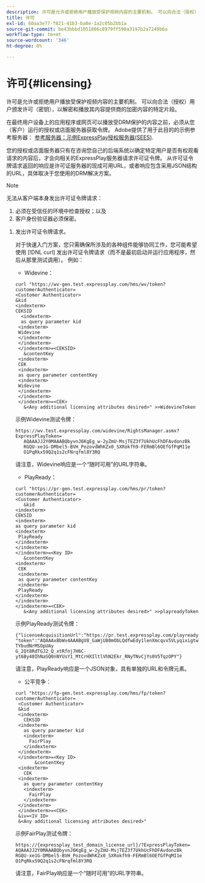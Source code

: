 ```yaml
---
description: 许可是允许或拒绝用户播放受保护视频内容的主要机制。 可以向合法（授权）用户颁发许可（密钥），以解密和播放其内容提供商的加密内容的特定片段。
title: 许可
exl-id: 60aa3e77-f821-41b3-ba0e-1a2c05b2bb1a
source-git-commit: be43bbbd1051886c8979ff590a3197b2a7249b6a
workflow-type: tm+mt
source-wordcount: '346'
ht-degree: 0%

---
```


# 许可{#licensing}

许可是允许或拒绝用户播放受保护视频内容的主要机制。 可以向合法（授权）用户颁发许可（密钥），以解密和播放其内容提供商的加密内容的特定片段。

在最终用户设备上的应用程序或网页可以播放受DRM保护的内容之前，必须从您（客户）运行的授权或店面服务器获取令牌。 Adobe提供了用于此目的的示例参考服务器： [参考服务器：示例ExpressPlay授权服务器(SEES)](../../multi-drm-workflows/feature-topics/sees-reference-server.md).

您的授权或店面服务器只有在咨询您自己的后端系统以确定特定用户是否有权观看请求的内容后，才会向相关的ExpressPlay服务器请求许可证令牌。 从许可证令牌请求返回的响应是许可证服务器的现成可用URL，或者响应包含采用JSON结构的URL，具体取决于您使用的DRM解决方案。

>[!NOTE]
>
>无法从客户端本身发出许可证令牌请求：
>1. 必须在受信任的环境中检查授权；以及
>1. 客户身份验证器必须保密。


1. 发出许可证令牌请求。

   对于快速入门方案，您只需确保所涉及的各种组件能够协同工作，您可能希望使用 [!DNL curl] 发出许可证令牌请求（而不是最初启动并运行应用程序，然后从那里测试调用）。 例如：

   * Widevine：

   ```
   curl "https://wv-gen.test.expressplay.com/hms/wv/token?customerAuthenticator= 
   <Customer Authenticator> 
   &kid 
   <indexterm>
   CEKSID 
     <indexterm>
     as query parameter kid 
    <indexterm>
    Widevine 
    </indexterm> 
    </indexterm> 
    </indexterm>=<CEKSID> 
      &contentKey 
    <indexterm>
    CEK 
    <indexterm>
    as query parameter contentKey 
    <indexterm>
    Widevine 
    </indexterm> 
    </indexterm> 
    </indexterm>=<CEK> 
      &<Any additional licensing attributes desired>" >>WidevineToken 
   ```

   示例Widevine测试令牌：

   ```
   https://wv.test.expressplay.com/widevine/RightsManager.asmx?ExpressPlayToken= 
      AQAAAJJ2Y0MAAABQbyvnJ6KgEg_w-2yZmU-MsjTEZ3f7UkhUcFhDFAvdonzBk 
      RGQU-xe1G-DMbel5-BVH_PozovdWhKZx0_SXRokfh9-FERmBl6OEfGfPqMI1e 
      O1PqRkx59Q2q1s2cFNrqfml8Y3RQ 
   ```

   请注意，Widevine响应是一个“随时可用”的URL字符串。

   * PlayReady：

   ```
   curl "https://pr-gen.test.expressplay.com/hms/pr/token?customerAuthenticator= 
   <Customer Authenticator> 
      &kid 
   <indexterm>
   CEKSID 
   <indexterm>
   as query parameter kid 
   <indexterm>
    PlayReady 
   </indexterm> 
   </indexterm> 
   </indexterm>=<Key ID> 
      &contentKey 
   <indexterm>
    CEK 
    <indexterm>
    as query parameter contentKey 
    <indexterm>
    PlayReady 
   </indexterm> 
   </indexterm> 
   </indexterm>=<CEK> 
      &<Any additional licensing attributes desired>" >>playreadyToken
   ```

   示例PlayReady测试令牌：

   ```
   {"licenseAcquisitionUrl":"https://pr.test.expressplay.com/playready/RightsManager.asmx", 
   "token":"AQAAAxBbWv4AAABgV8_GaWjU80mObLQdfwEdy1lenXmcqvx5VLyqixigtwXLthzjPxq9QDT-TYbudNrMSOpUAy 
   G_2Qt8RdTGJ2_Q_xtRfnj7H6C-yt6By40IhNaSQ0nNYUsY1_MtCrHXIltlVhN2Ekr_RNyTNvCjYs0V5TqzOPY"} 
   ```

   请注意，PlayReady响应是一个JSON对象，具有单独的URL和令牌元素。

   * 公平竞争：

   ```
   curl "https://fp-gen.test.expressplay.com/hms/fp/token?customerAuthenticator= 
    <Customer Authenticator> 
    &kid 
    <indexterm>
      CEKSID 
    <indexterm>
      as query parameter kid 
      <indexterm>
        FairPlay 
      </indexterm> 
    </indexterm> 
    </indexterm>=<Key ID> 
          &contentKey 
    <indexterm>
      CEK 
    <indexterm>
      as query parameter contentKey 
      <indexterm>
        FairPlay 
      </indexterm> 
    </indexterm> 
    </indexterm>=<CEK> 
    &iv=<IV ID> 
    &<Any additional licensing attributes desired>"
   ```

   示例FairPlay测试令牌：

   ```
   https://{expressplay_test_domain_license_url}/?ExpressPlayToken= 
   AQAAAJJ2Y0MAAABQbyvnJ6KgEg_w-2yZmU-MsjTEZ3f7UkhUcFhDFAvdonzBk 
   RGQU-xe1G-DMbel5-BVH_PozovdWhKZx0_SXRokfh9-FERmBl6OEfGfPqMI1e 
   O1PqRkx59Q2q1s2cFNrqfml8Y3RQ
   ```

   请注意，FairPlay响应是一个“随时可用”的URL字符串。
